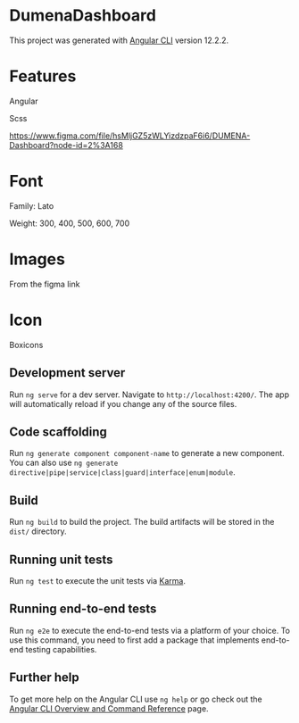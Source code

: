 # DumenaDashboard

This project was generated with [Angular CLI](https://github.com/angular/angular-cli) version 12.2.2.

# Features
Angular

Scss

https://www.figma.com/file/hsMljGZ5zWLYizdzpaF6i6/DUMENA-Dashboard?node-id=2%3A168

# Font
Family: Lato

Weight: 300, 400, 500, 600, 700

# Images
From the figma link

# Icon
Boxicons

## Development server

Run `ng serve` for a dev server. Navigate to `http://localhost:4200/`. The app will automatically reload if you change any of the source files.

## Code scaffolding

Run `ng generate component component-name` to generate a new component. You can also use `ng generate directive|pipe|service|class|guard|interface|enum|module`.

## Build

Run `ng build` to build the project. The build artifacts will be stored in the `dist/` directory.

## Running unit tests

Run `ng test` to execute the unit tests via [Karma](https://karma-runner.github.io).

## Running end-to-end tests

Run `ng e2e` to execute the end-to-end tests via a platform of your choice. To use this command, you need to first add a package that implements end-to-end testing capabilities.

## Further help

To get more help on the Angular CLI use `ng help` or go check out the [Angular CLI Overview and Command Reference](https://angular.io/cli) page.
